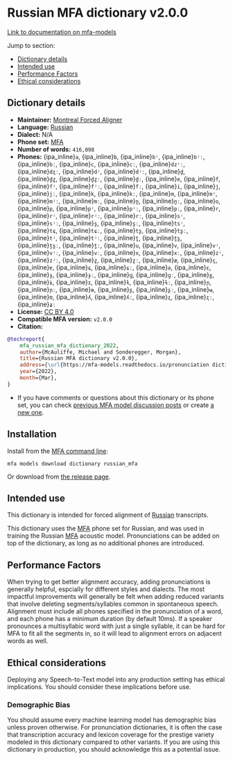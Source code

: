 
# Russian MFA dictionary v2.0.0

[Link to documentation on mfa-models](https://mfa-models.readthedocs.io/en/main/dictionary/russian_mfa.html)

Jump to section:

- [Dictionary details](#dictionary-details)
- [Intended use](#intended-use)
- [Performance Factors](#performance-factors)
- [Ethical considerations](#ethical-considerations)

## Dictionary details

- **Maintainer:** [Montreal Forced Aligner](https://montreal-forced-aligner.readthedocs.io/)
- **Language:** [Russian](https://en.wikipedia.org/wiki/Russian_language)
- **Dialect:** N/A
- **Phone set:** [MFA](https://mfa-models.readthedocs.io/en/refactor/mfa_phone_set.html#russian)
- **Number of words:** `416,098`
- **Phones:** {ipa_inline}`a`, {ipa_inline}`b`, {ipa_inline}`bʲ`, {ipa_inline}`bʲː`, {ipa_inline}`bː`, {ipa_inline}`c`, {ipa_inline}`cː`, {ipa_inline}`dzʲː`, {ipa_inline}`dʐː`, {ipa_inline}`dʲ`, {ipa_inline}`dʲː`, {ipa_inline}`d̪`, {ipa_inline}`d̪z̪`, {ipa_inline}`d̪z̪ː`, {ipa_inline}`d̪ː`, {ipa_inline}`e`, {ipa_inline}`f`, {ipa_inline}`fʲ`, {ipa_inline}`fʲː`, {ipa_inline}`fː`, {ipa_inline}`i`, {ipa_inline}`j`, {ipa_inline}`jː`, {ipa_inline}`k`, {ipa_inline}`kː`, {ipa_inline}`m`, {ipa_inline}`mʲ`, {ipa_inline}`mʲː`, {ipa_inline}`mː`, {ipa_inline}`n̪`, {ipa_inline}`n̪ː`, {ipa_inline}`o`, {ipa_inline}`p`, {ipa_inline}`pʲ`, {ipa_inline}`pʲː`, {ipa_inline}`pː`, {ipa_inline}`r`, {ipa_inline}`rʲ`, {ipa_inline}`rʲː`, {ipa_inline}`rː`, {ipa_inline}`sʲ`, {ipa_inline}`sʲː`, {ipa_inline}`s̪`, {ipa_inline}`s̪ː`, {ipa_inline}`tsʲ`, {ipa_inline}`tɕ`, {ipa_inline}`tɕː`, {ipa_inline}`tʂ`, {ipa_inline}`tʂː`, {ipa_inline}`tʲ`, {ipa_inline}`tʲː`, {ipa_inline}`t̪`, {ipa_inline}`t̪s̪`, {ipa_inline}`t̪s̪ː`, {ipa_inline}`t̪ː`, {ipa_inline}`u`, {ipa_inline}`v`, {ipa_inline}`vʲ`, {ipa_inline}`vʲː`, {ipa_inline}`vː`, {ipa_inline}`x`, {ipa_inline}`xː`, {ipa_inline}`zʲ`, {ipa_inline}`zʲː`, {ipa_inline}`z̪`, {ipa_inline}`z̪ː`, {ipa_inline}`æ`, {ipa_inline}`ç`, {ipa_inline}`ɐ`, {ipa_inline}`ɕ`, {ipa_inline}`ɕː`, {ipa_inline}`ə`, {ipa_inline}`ɛ`, {ipa_inline}`ɟ`, {ipa_inline}`ɟː`, {ipa_inline}`ɡ`, {ipa_inline}`ɡː`, {ipa_inline}`ɣ`, {ipa_inline}`ɨ`, {ipa_inline}`ɪ`, {ipa_inline}`ɫ`, {ipa_inline}`ɫː`, {ipa_inline}`ɲ`, {ipa_inline}`ɲː`, {ipa_inline}`ɵ`, {ipa_inline}`ʂ`, {ipa_inline}`ʂː`, {ipa_inline}`ʉ`, {ipa_inline}`ʊ`, {ipa_inline}`ʎ`, {ipa_inline}`ʎː`, {ipa_inline}`ʐ`, {ipa_inline}`ʐː`, {ipa_inline}`ʑː`
- **License:** [CC BY 4.0](https://github.com/MontrealCorpusTools/mfa-models/tree/main/dictionary/russian/MFA/v2.0.0/LICENSE)
- **Compatible MFA version:** `v2.0.0`
- **Citation:**

```bibtex
@techreport{
	mfa_russian_mfa_dictionary_2022,
	author={McAuliffe, Michael and Sonderegger, Morgan},
	title={Russian MFA dictionary v2.0.0},
	address={\url{https://mfa-models.readthedocs.io/pronunciation dictionary/Russian/Russian MFA dictionary v2_0_0.html}},
	year={2022},
	month={Mar},
}
```

- If you have comments or questions about this dictionary or its phone set, you can check [previous MFA model discussion posts](https://github.com/MontrealCorpusTools/mfa-models/discussions?discussions_q=Russian+MFA+dictionary+v2.0.0) or create [a new one](https://github.com/MontrealCorpusTools/mfa-models/discussions/new).

## Installation

Install from the [MFA command line](https://montreal-forced-aligner.readthedocs.io/en/latest/user_guide/models/index.html):

```
mfa models download dictionary russian_mfa
```

Or download from [the release page](https://github.com/MontrealCorpusTools/mfa-models/releases/tag/dictionary-russian_mfa-v2.0.0).

## Intended use

This dictionary is intended for forced alignment of [Russian](https://en.wikipedia.org/wiki/Russian_language) transcripts.

This dictionary uses the [MFA](https://mfa-models.readthedocs.io/en/refactor/mfa_phone_set.html#russian) phone set for Russian, and was used in training the Russian [MFA](https://mfa-models.readthedocs.io/en/refactor/mfa_phone_set.html#russian) acoustic model.
Pronunciations can be added on top of the dictionary, as long as no additional phones are introduced.

## Performance Factors

When trying to get better alignment accuracy, adding pronunciations is generally helpful, espcially for different styles and dialects.
The most impactful improvements will generally be felt when adding reduced variants that
involve deleting segments/syllables common in spontaneous speech.  Alignment must include all phones specified in the pronunciation of a word, and each phone has
a minimum duration (by default 10ms). If a speaker pronounces a multisyllabic word with just a single syllable, it can be hard for MFA to fit all the segments in,
so it will lead to alignment errors on adjacent words as well.

## Ethical considerations

Deploying any Speech-to-Text model into any production setting has ethical implications. You should consider these implications before use.

### Demographic Bias

You should assume every machine learning model has demographic bias unless proven otherwise.
For pronunciation dictionaries, it is often the case that transcription accuracy and lexicon coverage for the prestige variety modeled in this dictionary compared to other variants.
If you are using this dictionary in production, you should acknowledge this as a potential issue.

